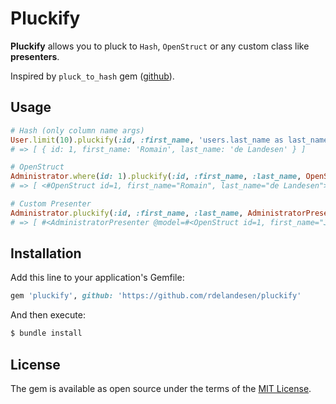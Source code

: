 # Pluckify
**Pluckify** allows you to pluck to `Hash`, `OpenStruct` or any custom class like **presenters**.

Inspired by `pluck_to_hash` gem ([github](https://github.com/girishso/pluck_to_hash)).

## Usage
```ruby
# Hash (only column name args)
User.limit(10).pluckify(:id, :first_name, 'users.last_name as last_name')
# => [ { id: 1, first_name: 'Romain', last_name: 'de Landesen' } ]

# OpenStruct
Administrator.where(id: 1).pluckify(:id, :first_name, :last_name, OpenStruct)
# => [ <#OpenStruct id=1, first_name="Romain", last_name="de Landesen"> ]

# Custom Presenter
Administrator.pluckify(:id, :first_name, :last_name, AdministratorPresenter)
# => [ #<AdministratorPresenter @model=#<OpenStruct id=1, first_name="Judge", last_name="Dredd">> ]
```

## Installation
Add this line to your application's Gemfile:

```ruby
gem 'pluckify', github: 'https://github.com/rdelandesen/pluckify'
```

And then execute:

```bash
$ bundle install
```

## License
The gem is available as open source under the terms of the [MIT License](http://opensource.org/licenses/MIT).
